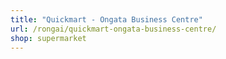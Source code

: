 ```yaml
---
title: "Quickmart - Ongata Business Centre"
url: /rongai/quickmart-ongata-business-centre/
shop: supermarket
---
```

